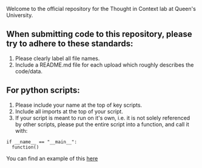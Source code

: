 Welcome to the official repository for the Thought in Context lab at Queen's University.


## When submitting code to this repository, please try to adhere to these standards:

1. Please clearly label all file names.
2. Include a README.md file for each upload which roughly describes the code/data.

## **For python scripts:**
1. Please include your name at the top of key scripts.
2. Include all imports at the top of your script. 
3. If your script is meant to run on it's own, i.e. it is not solely referenced by other scripts, please put the entire script into a function, and call it with: 
  ```
  if __name__ == "__main__": 
    function()
  ```
  You can find an example of this [here](https://github.com/ThinCLabQueens/ThinCLabQueens/blob/main/example.py)
  
